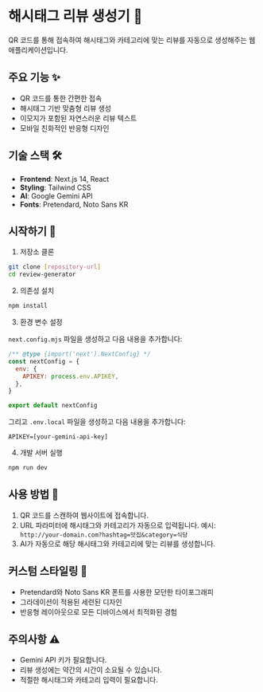 # 해시태그 리뷰 생성기 🎯

QR 코드를 통해 접속하여 해시태그와 카테고리에 맞는 리뷰를 자동으로 생성해주는 웹 애플리케이션입니다.

## 주요 기능 ✨

- QR 코드를 통한 간편한 접속
- 해시태그 기반 맞춤형 리뷰 생성
- 이모지가 포함된 자연스러운 리뷰 텍스트
- 모바일 친화적인 반응형 디자인

## 기술 스택 🛠

- **Frontend**: Next.js 14, React
- **Styling**: Tailwind CSS
- **AI**: Google Gemini API
- **Fonts**: Pretendard, Noto Sans KR

## 시작하기 🚀

1. 저장소 클론
```bash
git clone [repository-url]
cd review-generator
```

2. 의존성 설치
```bash
npm install
```

3. 환경 변수 설정

`next.config.mjs` 파일을 생성하고 다음 내용을 추가합니다:
```javascript
/** @type {import('next').NextConfig} */
const nextConfig = {
  env: {
    APIKEY: process.env.APIKEY,
  },
}

export default nextConfig
```

그리고 `.env.local` 파일을 생성하고 다음 내용을 추가합니다:
```
APIKEY=[your-gemini-api-key]
```

4. 개발 서버 실행
```bash
npm run dev
```

## 사용 방법 📱

1. QR 코드를 스캔하여 웹사이트에 접속합니다.
2. URL 파라미터에 해시태그와 카테고리가 자동으로 입력됩니다.
   예시: `http://your-domain.com?hashtag=맛집&category=식당`
3. AI가 자동으로 해당 해시태그와 카테고리에 맞는 리뷰를 생성합니다.

## 커스텀 스타일링 🎨

- Pretendard와 Noto Sans KR 폰트를 사용한 모던한 타이포그래피
- 그라데이션이 적용된 세련된 디자인
- 반응형 레이아웃으로 모든 디바이스에서 최적화된 경험

## 주의사항 ⚠️

- Gemini API 키가 필요합니다.
- 리뷰 생성에는 약간의 시간이 소요될 수 있습니다.
- 적절한 해시태그와 카테고리 입력이 필요합니다.